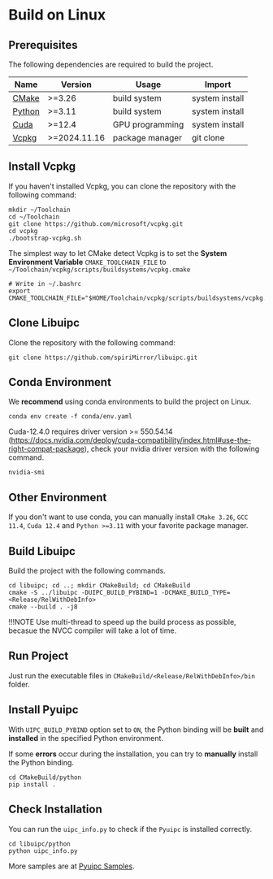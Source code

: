 # Build on Linux

## Prerequisites

The following dependencies are required to build the project.

| Name                                                | Version      | Usage           | Import         |
| --------------------------------------------------- | ------------ | --------------- | -------------- |
| [CMake](https://cmake.org/download/)                | >=3.26       | build system    | system install |
| [Python](https://www.python.org/downloads/)         | >=3.11       | build system    | system install |
| [Cuda](https://developer.nvidia.com/cuda-downloads) | >=12.4       | GPU programming | system install |
| [Vcpkg](https://github.com/microsoft/vcpkg)         | >=2024.11.16 | package manager | git clone      |

## Install Vcpkg

If you haven't installed Vcpkg, you can clone the repository with the following command:

```shell
mkdir ~/Toolchain
cd ~/Toolchain
git clone https://github.com/microsoft/vcpkg.git
cd vcpkg
./bootstrap-vcpkg.sh
```

The simplest way to let CMake detect Vcpkg is to set the **System Environment Variable** `CMAKE_TOOLCHAIN_FILE` to `~/Toolchain/vcpkg/scripts/buildsystems/vcpkg.cmake`

```shell
# Write in ~/.bashrc
export CMAKE_TOOLCHAIN_FILE="$HOME/Toolchain/vcpkg/scripts/buildsystems/vcpkg.cmake"
```

## Clone Libuipc

Clone the repository with the following command:

```shell
git clone https://github.com/spiriMirror/libuipc.git
```

## Conda Environment

We **recommend** using conda environments to build the project on Linux.

```shell
conda env create -f conda/env.yaml
```

Cuda-12.4.0 requires driver version >= 550.54.14 (https://docs.nvidia.com/deploy/cuda-compatibility/index.html#use-the-right-compat-package), check your nvidia driver version with the following command.

```shell
nvidia-smi
```

## Other Environment

If you don't want to use conda, you can manually install `CMake 3.26`, `GCC 11.4`, `Cuda 12.4` and `Python >=3.11` with your favorite package manager.

## Build Libuipc

Build the project with the following commands.

```shell
cd libuipc; cd ..; mkdir CMakeBuild; cd CMakeBuild
cmake -S ../libuipc -DUIPC_BUILD_PYBIND=1 -DCMAKE_BUILD_TYPE=<Release/RelWithDebInfo> 
cmake --build . -j8
```

!!!NOTE
    Use multi-thread to speed up the build process as possible, becasue the NVCC compiler will take a lot of time.

## Run Project

Just run the executable files in `CMakeBuild/<Release/RelWithDebInfo>/bin` folder.

## Install Pyuipc

With `UIPC_BUILD_PYBIND` option set to `ON`, the Python binding will be **built** and **installed** in the specified Python environment.

If some **errors** occur during the installation, you can try to **manually** install the Python binding.

```shell
cd CMakeBuild/python
pip install .
```

## Check Installation

You can run the `uipc_info.py` to check if the `Pyuipc` is installed correctly.

```shell
cd libuipc/python
python uipc_info.py
```

More samples are at [Pyuipc Samples](https://github.com/spiriMirror/libuipc-samples).